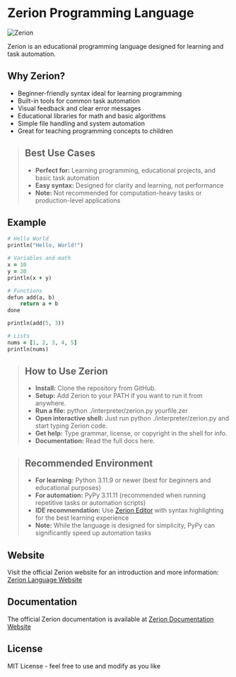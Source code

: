 # Zerion Programming Language
![Zerion](docs/favicon.ico)

Zerion is an educational programming language designed for learning and task automation.

## Why Zerion?

- Beginner-friendly syntax ideal for learning programming
- Built-in tools for common task automation
- Visual feedback and clear error messages
- Educational libraries for math and basic algorithms
- Simple file handling and system automation
- Great for teaching programming concepts to children

>    ## Best Use Cases
>
>    - **Perfect for:** Learning programming, educational projects, and basic task automation
>    - **Easy syntax:** Designed for clarity and learning, not performance
>    - **Note:** Not recommended for computation-heavy tasks or production-level applications

## Example

```ruby
# Hello World
println("Hello, World!")

# Variables and math
x = 10
y = 20
println(x + y)

# Functions
defun add(a, b)
    return a + b
done

println(add(5, 3))

# Lists
nums = [1, 2, 3, 4, 5]
println(nums)
```

>    ## How to Use Zerion
>    - **Install:** Clone the repository from GitHub.
>    - **Setup:** Add Zerion to your PATH if you want to run it from anywhere.
>    - **Run a file:** python ./interpreter/zerion.py yourfile.zer
>    - **Open interactive shell:** Just run python ./interpreter/zerion.py and start typing Zerion code.
>    - **Get help:** Type grammar, license, or copyright in the shell for info.
>    - **Documentation:** Read the full docs here.


>    ## Recommended Environment
>    - **For learning:** Python 3.11.9 or newer (best for beginners and educational purposes)
>    - **For automation:** PyPy 3.11.11 (recommended when running repetitive tasks or automation scripts)
>    - **IDE recommendation:** Use [Zerion Editor](https://memecoder12345678.github.io/zerion/docs.html#Zerion%20Editor) with syntax highlighting for the best learning experience
>    - **Note:** While the language is designed for simplicity, PyPy can significantly speed up automation tasks


## Website

Visit the official Zerion website for an introduction and more information: [Zerion Language Website](https://memecoder12345678.github.io/zerion/)


## Documentation

The official Zerion documentation is available at [Zerion Documentation Website](https://memecoder12345678.github.io/zerion/docs.html)

## License

MIT License - feel free to use and modify as you like
